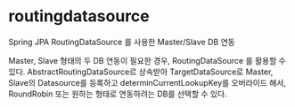 # routingdatasource
Spring JPA RoutingDataSource 를 사용한 Master/Slave DB 연동

Master, Slave 형태의 두 DB 연동이 필요한 경우, RoutingDataSource 를 활용할 수 있다.
AbstractRoutingDataSource르 상속받아 TargetDataSource로 Master, Slave의 Datasource를 등록하고
determinCurrentLookupKey를 오버라이드 해서, RoundRobin 또는 원하는 형태로 연동하려는 DB를 선택할 수 있다.
